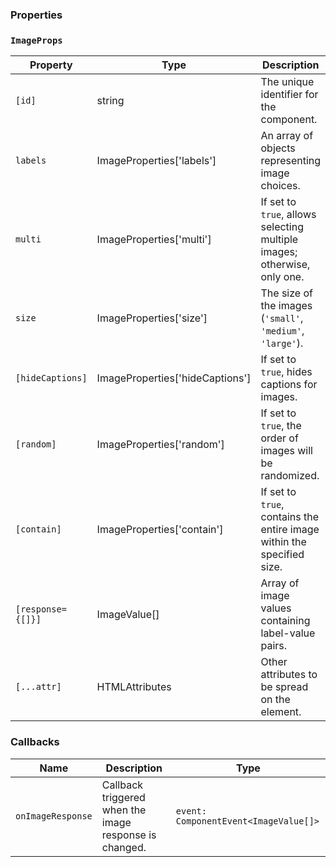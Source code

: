 ### Properties

### `ImageProps`

| Property          | Type                            | Description                                                              |
| ----------------- | ------------------------------- | ------------------------------------------------------------------------ |
| `[id]`            | string                          | The unique identifier for the component.                                 |
| `labels`          | ImageProperties['labels']       | An array of objects representing image choices.                          |
| `multi`           | ImageProperties['multi']        | If set to `true`, allows selecting multiple images; otherwise, only one. |
| `size`            | ImageProperties['size']         | The size of the images (`'small'`, `'medium'`, `'large'`).               |
| `[hideCaptions]`  | ImageProperties['hideCaptions'] | If set to `true`, hides captions for images.                             |
| `[random]`        | ImageProperties['random']       | If set to `true`, the order of images will be randomized.                |
| `[contain]`       | ImageProperties['contain']      | If set to `true`, contains the entire image within the specified size.   |
| `[response={[]}]` | ImageValue[]                    | Array of image values containing label-value pairs.                      |
| `[...attr] `      | HTMLAttributes<HTMLFormElement> | Other attributes to be spread on the element.                            |

### Callbacks

| Name              | Description                                            | Type                                  |
| ----------------- | ------------------------------------------------------ | ------------------------------------- |
| `onImageResponse` | Callback triggered when the image response is changed. | `event: ComponentEvent<ImageValue[]>` |
